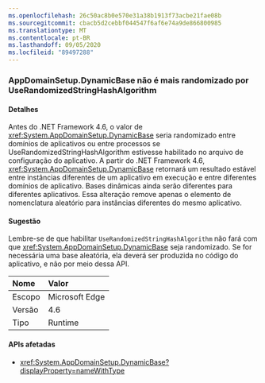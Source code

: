 ```yaml
---
ms.openlocfilehash: 26c50ac8b0e570e31a38b1913f73acbe21fae08b
ms.sourcegitcommit: cbacb5d2cebbf044547f6af6e74a9de866800985
ms.translationtype: MT
ms.contentlocale: pt-BR
ms.lasthandoff: 09/05/2020
ms.locfileid: "89497288"
---
```

### <a name="appdomainsetupdynamicbase-is-no-longer-randomized-by-userandomizedstringhashalgorithm"></a>AppDomainSetup.DynamicBase não é mais randomizado por UseRandomizedStringHashAlgorithm

#### <a name="details"></a>Detalhes

Antes do .NET Framework 4.6, o valor de <xref:System.AppDomainSetup.DynamicBase> seria randomizado entre domínios de aplicativos ou entre processos se UseRandomizedStringHashAlgorithm estivesse habilitado no arquivo de configuração do aplicativo. A partir do .NET Framework 4.6, <xref:System.AppDomainSetup.DynamicBase> retornará um resultado estável entre instâncias diferentes de um aplicativo em execução e entre diferentes domínios de aplicativo. Bases dinâmicas ainda serão diferentes para diferentes aplicativos. Essa alteração remove apenas o elemento de nomenclatura aleatório para instâncias diferentes do mesmo aplicativo.

#### <a name="suggestion"></a>Sugestão

Lembre-se de que habilitar <code>UseRandomizedStringHashAlgorithm</code> não fará com que <xref:System.AppDomainSetup.DynamicBase> seja randomizado. Se for necessária uma base aleatória, ela deverá ser produzida no código do aplicativo, e não por meio dessa API.

| Nome    | Valor       |
|:--------|:------------|
| Escopo   |Microsoft Edge|
|Versão|4.6|
|Tipo|Runtime|

#### <a name="affected-apis"></a>APIs afetadas

- <xref:System.AppDomainSetup.DynamicBase?displayProperty=nameWithType>

<!--

#### Affected APIs

- `P:System.AppDomainSetup.DynamicBase`

-->
